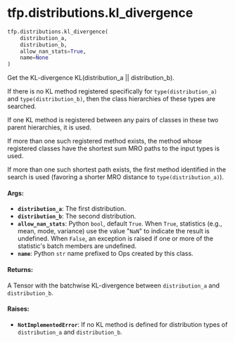 <div itemscope itemtype="http://developers.google.com/ReferenceObject">
<meta itemprop="name" content="tfp.distributions.kl_divergence" />
<meta itemprop="path" content="Stable" />
</div>

# tfp.distributions.kl_divergence

``` python
tfp.distributions.kl_divergence(
    distribution_a,
    distribution_b,
    allow_nan_stats=True,
    name=None
)
```

Get the KL-divergence KL(distribution_a || distribution_b).

If there is no KL method registered specifically for `type(distribution_a)`
and `type(distribution_b)`, then the class hierarchies of these types are
searched.

If one KL method is registered between any pairs of classes in these two
parent hierarchies, it is used.

If more than one such registered method exists, the method whose registered
classes have the shortest sum MRO paths to the input types is used.

If more than one such shortest path exists, the first method
identified in the search is used (favoring a shorter MRO distance to
`type(distribution_a)`).

#### Args:

* <b>`distribution_a`</b>: The first distribution.
* <b>`distribution_b`</b>: The second distribution.
* <b>`allow_nan_stats`</b>: Python `bool`, default `True`. When `True`,
    statistics (e.g., mean, mode, variance) use the value "`NaN`" to
    indicate the result is undefined. When `False`, an exception is raised
    if one or more of the statistic's batch members are undefined.
* <b>`name`</b>: Python `str` name prefixed to Ops created by this class.


#### Returns:

A Tensor with the batchwise KL-divergence between `distribution_a`
and `distribution_b`.


#### Raises:

* <b>`NotImplementedError`</b>: If no KL method is defined for distribution types
    of `distribution_a` and `distribution_b`.